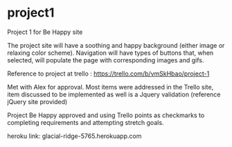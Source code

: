 # project1
Project 1 for Be Happy site

The project site will have a soothing and happy background (either image or relaxing color scheme). Navigation will have types of buttons that, when selected, will populate the page with corresponding images and gifs.

Reference to project at trello : https://trello.com/b/vmSkHbao/project-1

Met with Alex for approval.  Most items were addressed in the Trello site, item discussed to be implemented as well is a Jquery validation (reference jQuery site provided)


Project Be Happy approved and using Trello points as checkmarks to completing requirements and attempting stretch goals.

heroku link:
glacial-ridge-5765.herokuapp.com
